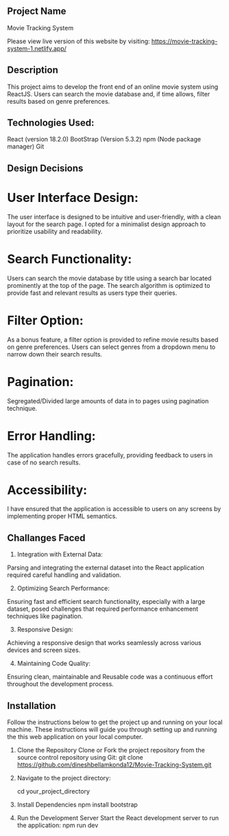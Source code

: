 ## Project Name

Movie Tracking System

Please view live version of this website by visiting: https://movie-tracking-system-1.netlify.app/

## Description

This project aims to develop the front end of an online movie system using ReactJS. Users can search the movie database and, if time allows, filter results based on genre preferences.

## Technologies Used:

React (version 18.2.0)
BootStrap (Version 5.3.2)
npm (Node package manager)
Git

## Design Decisions

# User Interface Design:

The user interface is designed to be intuitive and user-friendly, with a clean layout for the search page.
I opted for a minimalist design approach to prioritize usability and readability.

# Search Functionality:

Users can search the movie database by title using a search bar located prominently at the top of the page.
The search algorithm is optimized to provide fast and relevant results as users type their queries.

# Filter Option:

As a bonus feature, a filter option is provided to refine movie results based on genre preferences.
Users can select genres from a dropdown menu to narrow down their search results.

# Pagination:

Segregated/Divided large amounts of data in to pages using pagination technique.

# Error Handling:

The application handles errors gracefully, providing feedback to users in case of no search results.

# Accessibility:

I have ensured that the application is accessible to users on any screens by implementing proper HTML semantics.

## Challanges Faced

1. Integration with External Data:

Parsing and integrating the external dataset into the React application required careful handling and validation.

2. Optimizing Search Performance:

Ensuring fast and efficient search functionality, especially with a large dataset, posed challenges that required performance enhancement techniques like pagination.

3. Responsive Design:

Achieving a responsive design that works seamlessly across various devices and screen sizes.

4. Maintaining Code Quality:

Ensuring clean, maintainable and Reusable code was a continuous effort throughout the development process.

## Installation

Follow the instructions below to get the project up and running on your local machine.
These instructions will guide you through setting up and running the this web application on your local computer.

1. Clone the Repository
   Clone or Fork the project repository from the source control repository using Git: git clone https://github.com/dineshbellamkonda12/Movie-Tracking-System.git

2. Navigate to the project directory:

   cd your_project_directory

3. Install Dependencies
   npm install bootstrap

4. Run the Development Server
   Start the React development server to run the application:
   npm run dev
